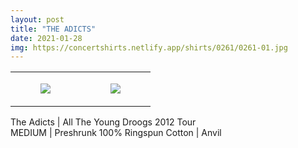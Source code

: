 ```yaml
---
layout: post
title: "THE ADICTS"
date: 2021-01-28
img: https://concertshirts.netlify.app/shirts/0261/0261-01.jpg
---
```




<table style="width:100%;"><tr><td style="vertical-align:top;">
      <figure class="tmblr-full" data-orig-height="2048" data-orig-width="1365" data-orig-src="https://concertshirts.netlify.app/shirts/0261/0261-01.jpg"><img src="https://64.media.tumblr.com/66a221b1735f75a015ea0d38b781c79c/d89ca96fa4559c43-da/s540x810/7fb845c46f0626d0768818b031f15a4e8c37ca77.jpg" data-orig-height="2048" data-orig-width="1365" data-orig-src="https://concertshirts.netlify.app/shirts/0261/0261-01.jpg"/></figure></td>
    <td style="vertical-align:top;">
      <figure class="tmblr-full" data-orig-height="2048" data-orig-width="1365" data-orig-src="https://concertshirts.netlify.app/shirts/0261/0261-02.jpg"><img src="https://64.media.tumblr.com/350ccb0be32a6ab9f512127f4e3dbe00/d89ca96fa4559c43-c5/s540x810/ff8ecaf2cad54fb15368d76f2f5baf39bf6ffa0c.jpg" data-orig-height="2048" data-orig-width="1365" data-orig-src="https://concertshirts.netlify.app/shirts/0261/0261-02.jpg"/></figure></td>
  </tr></table><p>
  The Adicts | All The Young Droogs 2012 Tour<br/>MEDIUM | Preshrunk 100% Ringspun Cotton | Anvil
</p>
